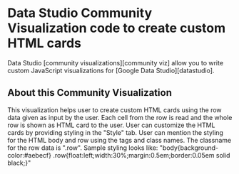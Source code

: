 # Data Studio Community Visualization code to create custom HTML cards

Data Studio [community visualizations][community viz] allow you to write custom
JavaScript visualizations for [Google Data Studio][datastudio].

## About this Community Visualization

This visualization helps user to create custom HTML cards using the row data given as input by the user. 
Each cell from the row is read and the whole row is shown as HTML card to the user. User can customize the HTML cards by providing 
styling in the "Style" tab. User can mention the styling for the HTML body and row using the tags and class names. The classname for the row data is ".row". Sample styling looks like: "body{background-color:#aebecf} .row{float:left;width:30%;margin:0.5em;border:0.05em solid black;}"


